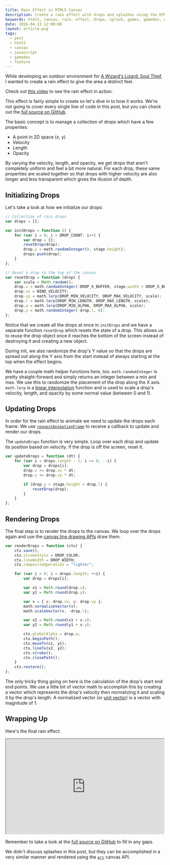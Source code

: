 ```yaml
---
title: Rain Effect in HTML5 Canvas
description: Create a rain effect with drops and splashes using the HTML5 canvas element and JavaScript.
keywords: html5, canvas, rain, effect, drops, splash, games, gamedev, game development, javascript
date: 2016-04-13 12:00:00
layout: article.pug
tags:
  - post
  - html5
  - canvas
  - javascript
  - gamedev
  - feature
---
```


While developing an outdoor environment for [A Wizard's Lizard: Soul Thief][1], I wanted to create a rain effect to give the area a distinct feel.

Check out [this video](https://www.youtube.com/watch?v=EhVvrf5ahew) to see the rain effect in action.

This effect is fairly simple to create so let's dive in to how it works. We're not going to cover every single line of code in this post, but you can check out the [full source on GitHub][2].

The basic concept is to manage a collection of drops which have a few properties:

- A point in 2D space (x, y)
- Velocity
- Length
- Opacity

By varying the velocity, length, and opacity, we get drops that aren't completely uniform and feel a bit more natural. For each drop, these same properties are scaled together so that drops with higher velocity are also longer and less transparent which gives the illusion of depth.

## Initializing Drops

Let's take a look at how we initialize our drops:

```js
// Collection of rain drops
var drops = [];

var initDrops = function () {
	for (var i = 0; i < DROP_COUNT; i++) {
		var drop = {};
		resetDrop(drop);
		drop.y = math.randomInteger(0, stage.height);
		drops.push(drop);
	}
};

// Reset a drop to the top of the canvas
var resetDrop = function (drop) {
	var scale = Math.random();
	drop.x = math.randomInteger(-DROP_X_BUFFER, stage.width + DROP_X_BUFFER);
	drop.vx = WIND_VELOCITY;
	drop.vy = math.lerp(DROP_MIN_VELOCITY, DROP_MAX_VELOCITY, scale);
	drop.l = math.lerp(DROP_MIN_LENGTH, DROP_MAX_LENGTH, scale);
	drop.a = math.lerp(DROP_MIN_ALPHA, DROP_MAX_ALPHA, scale);
	drop.y = math.randomInteger(-drop.l, 0);
};
```

Notice that we create all the drops at once in `initDrops` and we have a separate function `resetDrop` which resets the state of a drop. This allows us to reuse the drop object once it reaches the bottom of the screen instead of destroying it and creating a new object.

During init, we also randomize the drop's Y value so that the drops are spread out along the Y axis from the start instead of always starting at the top when the effect begins.

We have a couple math helper functions here, too. `math.randomInteger` is pretty straight-forward and simply returns an integer between a min and max. We use this to randomize the placement of the drop along the X axis. `math.lerp` is a [linear interpolation][3] function and is used to scale a drop's velocity, length, and opacity by some normal value (between 0 and 1).

## Updating Drops

In order for the rain effect to animate we need to update the drops each frame. We use [`requestAnimationFrame`][4] to receive a callback to update and render our drops.

The `updateDrops` function is very simple. Loop over each drop and update its position based on velocity. If the drop is off the screen, reset it.

```js
var updateDrops = function (dt) {
	for (var i = drops.length - 1; i >= 0; --i) {
		var drop = drops[i];
		drop.x += drop.vx * dt;
		drop.y += drop.vy * dt;

		if (drop.y > stage.height + drop.l) {
			resetDrop(drop);
		}
	}
};
```

## Rendering Drops

The final step is to render the drops to the canvas. We loop over the drops again and use the [canvas line drawing APIs][5] draw them.

```js
var renderDrops = function (ctx) {
	ctx.save();
	ctx.strokeStyle = DROP_COLOR;
	ctx.lineWidth = DROP_WIDTH;
	ctx.compositeOperation = "lighter";

	for (var i = 0; i < drops.length; ++i) {
		var drop = drops[i];

		var x1 = Math.round(drop.x);
		var y1 = Math.round(drop.y);

		var v = { x: drop.vx, y: drop.vy };
		math.normalizeVector(v);
		math.scaleVector(v, -drop.l);

		var x2 = Math.round(x1 + v.x);
		var y2 = Math.round(y1 + v.y);

		ctx.globalAlpha = drop.a;
		ctx.beginPath();
		ctx.moveTo(x1, y1);
		ctx.lineTo(x2, y2);
		ctx.stroke();
		ctx.closePath();
	}
	ctx.restore();
};
```

The only tricky thing going on here is the calculation of the drop's start end end points. We use a little bit of vector math to accomplish this by creating a vector which represents the drop's velocity then normalizing it and scaling it by the drop's length. A normalized vector (or [unit vector][6]) is a vector with magnitude of 1.

## Wrapping Up

Here's the final rain effect:

<iframe src="http://geoffb.github.io/canvas-rain-demo/" width="500" height="300"></iframe>

Remember to take a look at the [full source on GitHub][2] to fill in any gaps.

We didn't discuss splashes in this post, but they can be accomplished in a very similar manner and rendered using the [`arc`][7] canvas API.

[1]: http://store.steampowered.com/app/373470
[2]: https://github.com/geoffb/canvas-rain-demo
[3]: https://en.wikipedia.org/wiki/Linear_interpolation
[4]: https://developer.mozilla.org/en-US/docs/Web/API/window/requestAnimationFrame
[5]: https://developer.mozilla.org/en-US/docs/Web/API/CanvasRenderingContext2D/lineTo
[6]: https://en.wikipedia.org/wiki/Unit_vector
[7]: https://developer.mozilla.org/en-US/docs/Web/API/CanvasRenderingContext2D/arc
